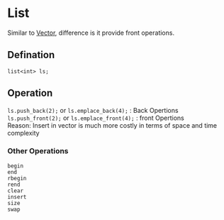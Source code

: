 # List
Similar to [Vector](Vector.md), difference is it provide front operations.  

## Defination
`list<int> ls;`
## Operation
`ls.push_back(2);` or `ls.emplace_back(4);`  : Back Opertions 
`ls.push_front(2);` or `ls.emplace_front(4);`  : front Opertions  
Reason: Insert in vector is much more costly in terms of space and time complexity 
### Other Operations
```
begin
end
rbegin
rend
clear
insert
size
swap
```


